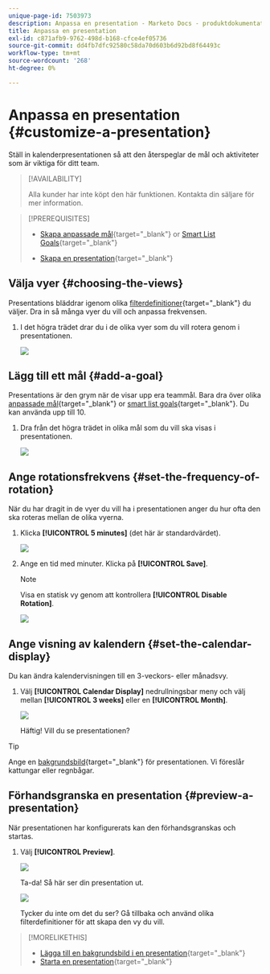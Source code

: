 ```yaml
---
unique-page-id: 7503973
description: Anpassa en presentation - Marketo Docs - produktdokumentation
title: Anpassa en presentation
exl-id: c871afb9-9762-498d-b168-cfce4ef05736
source-git-commit: dd4fb7dfc92580c58da70d603b6d92bd8f64493c
workflow-type: tm+mt
source-wordcount: '268'
ht-degree: 0%

---
```


# Anpassa en presentation {#customize-a-presentation}

Ställ in kalenderpresentationen så att den återspeglar de mål och aktiviteter som är viktiga för ditt team.

>[!AVAILABILITY]
>
>
>Alla kunder har inte köpt den här funktionen. Kontakta din säljare för mer information.

>[!PREREQUISITES]
>
>* [Skapa anpassade mål](/help/marketo/product-docs/core-marketo-concepts/marketing-calendar/calendar-hd/create-a-custom-goal.md){target="_blank"} or [Smart List Goals](/help/marketo/product-docs/core-marketo-concepts/marketing-calendar/calendar-hd/create-a-smart-list-goal.md){target="_blank"}
>
>* [Skapa en presentation](/help/marketo/product-docs/core-marketo-concepts/marketing-calendar/calendar-hd/create-a-presentation.md){target="_blank"}

## Välja vyer {#choosing-the-views}

Presentations bläddrar igenom olika [filterdefinitioner](/help/marketo/product-docs/core-marketo-concepts/marketing-calendar/working-with-the-calendar/filtering-the-marketing-calendar.md){target="_blank"} du väljer. Dra in så många vyer du vill och anpassa frekvensen.

1. I det högra trädet drar du i de olika vyer som du vill rotera genom i presentationen.

   ![](assets/image2015-3-18-13-3a6-3a10.png)

## Lägg till ett mål {#add-a-goal}

Presentations är den grym när de visar upp era teammål. Bara dra över olika [anpassade mål](/help/marketo/product-docs/core-marketo-concepts/marketing-calendar/calendar-hd/create-a-custom-goal.md){target="_blank"} or [smart list goals](/help/marketo/product-docs/core-marketo-concepts/marketing-calendar/calendar-hd/create-a-smart-list-goal.md){target="_blank"}. Du kan använda upp till 10.

1. Dra från det högra trädet in olika mål som du vill ska visas i presentationen.

   ![](assets/image2015-3-24-14-3a23-3a26.png)

## Ange rotationsfrekvens {#set-the-frequency-of-rotation}

När du har dragit in de vyer du vill ha i presentationen anger du hur ofta den ska roteras mellan de olika vyerna.

1. Klicka **[!UICONTROL 5 minutes]** (det här är standardvärdet).

   ![](assets/image2015-3-18-13-3a17-3a29.png)

1. Ange en tid med minuter. Klicka på **[!UICONTROL Save]**.

   >[!NOTE]
   >
   >Visa en statisk vy genom att kontrollera **[!UICONTROL Disable Rotation]**.

   ![](assets/image2015-3-18-13-3a22-3a18.png)

## Ange visning av kalendern {#set-the-calendar-display}

Du kan ändra kalendervisningen till en 3-veckors- eller månadsvy.

1. Välj **[!UICONTROL Calendar Display]** nedrullningsbar meny och välj mellan **[!UICONTROL 3 weeks]** eller en **[!UICONTROL Month]**.

   ![](assets/image2015-3-18-13-3a27-3a37.png)

   Häftig! Vill du se presentationen?

>[!TIP]
>
>Ange en [bakgrundsbild](/help/marketo/product-docs/core-marketo-concepts/marketing-calendar/calendar-hd/add-a-background-image-to-a-presentation.md){target="_blank"} för presentationen. Vi föreslår kattungar eller regnbågar.

## Förhandsgranska en presentation {#preview-a-presentation}

När presentationen har konfigurerats kan den förhandsgranskas och startas.

1. Välj **[!UICONTROL Preview]**.

   ![](assets/image2015-3-18-13-3a37-3a55.png)

   Ta-da! Så här ser din presentation ut.

   ![](assets/image2015-3-24-14-3a29-3a29.png)

   Tycker du inte om det du ser? Gå tillbaka och använd olika filterdefinitioner för att skapa den vy du vill.

>[!MORELIKETHIS]
>
>* [Lägga till en bakgrundsbild i en presentation](/help/marketo/product-docs/core-marketo-concepts/marketing-calendar/calendar-hd/add-a-background-image-to-a-presentation.md){target="_blank"}
>* [Starta en presentation](/help/marketo/product-docs/core-marketo-concepts/marketing-calendar/calendar-hd/launch-a-presentation.md){target="_blank"}
